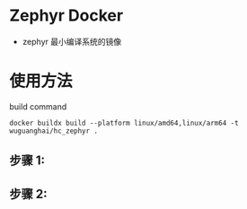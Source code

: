 # Zephyr Docker

- zephyr 最小编译系统的镜像

# 使用方法
build command

```
docker buildx build --platform linux/amd64,linux/arm64 -t wuguanghai/hc_zephyr .
```

## 步骤 1:

## 步骤 2:
